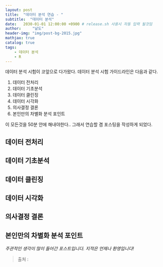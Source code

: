 ```yaml
---
layout: post
title:  "데이터 분석 연습 - "
subtitle:  "데이터 분석"
date:   2030-01-01 12:00:00 +0900 # release.sh 사용시 자동 입력 될것임
author:     "날도"
header-img: "img/post-bg-2015.jpg"
mathjax: true
catalog: true
tags: 
    - 데이터 분석
    - R
---
```


데이터 분석 시험이 코앞으로 다가왔다. 데이터 분석 시험 가이드라인은 다음과 같다.

1. 데이터 전처리
2. 데이터 기초분석
3. 데이터 클린징
4. 데이터 시각화
5. 의사결정 결론
6. 본인만의 차별화 분석 포인트

이 모든것을 50분 안에 해내야한다.. 그래서 연습할 겸 포스팅을 작성하게 되었다.

## 데이터 전처리

## 데이터 기초분석

## 데이터 클린징

## 데이터 시각화

## 의사결정 결론

## 본인만의 차별화 분석 포인트


 _주관적인 생각이 많이 들어간 포스트입니다. 지적은 언제나 환영입니다!_

> 출처 : 